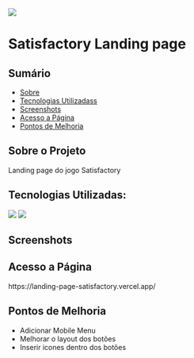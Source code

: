 <img src="https://img.shields.io/badge/STATUS-EM%20DESENVOLVIMENTO-yellow"/>

<h1>Satisfactory Landing page</h2>

<h2>Sumário</h2>
<ul>
 <li><a href="#sobre-o-projeto">Sobre</a></li>
 <li><a href="#tecnologias-utilizadas">Tecnologias Utilizadass</a></li>
 <li><a href="#screenshots">Screenshots</a></li> 
 <li><a href="#acesso-a-pagina">Acesso a Página</a></li>
 <li><a href="#pontos-de-melhoria">Pontos de Melhoria</a></li> 
</ul>



<h2 id="sobre-o-projeto">Sobre o Projeto</h2>

<p>Landing page do jogo Satisfactory</p>


<h2 id="tecnologias-utilizadas">Tecnologias Utilizadas:</h2>

<p>
  <img src="https://img.shields.io/badge/HTML5-E34F26?style=for-the-badge&logo=html5&logoColor=white"/>
  <img src="https://img.shields.io/badge/CSS3-1572B6?style=for-the-badge&logo=css3&logoColor=white"/>
</p>

<h2 id="screenshots">Screenshots</h2>


<h2 id="acesso-a-page">Acesso a Página</h2>
https://landing-page-satisfactory.vercel.app/

<h2 id="pontos-de-melhoria">Pontos de Melhoria</h2>

<ul>
  <li> Adicionar Mobile Menu</li>
  <li> Melhorar o layout dos botões</li>
  <li> Inserir icones dentro dos botões</li>
</ul>
